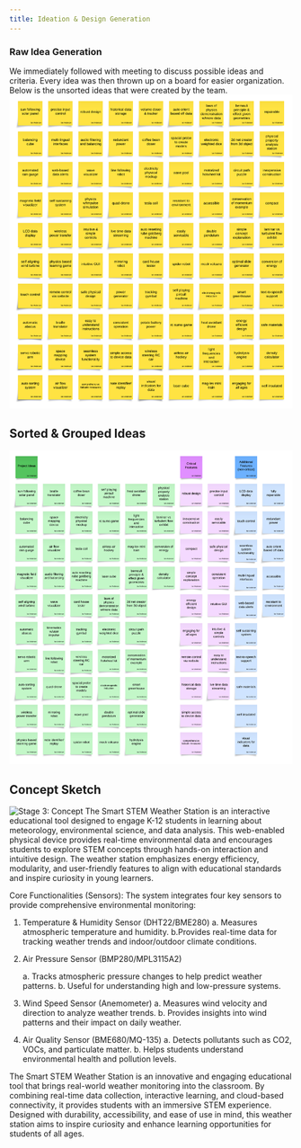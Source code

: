```yaml
---
title: Ideation & Design Generation
---
```


### Raw Idea Generation

We immediately followed with meeting to discuss possible ideas and criteria. Every idea was then thrown up on a board for easier organization. Below is the unsorted ideas that were created by the team.
![Stage 1: Ideation](./assets/ideation.png)

## Sorted & Grouped Ideas

![Stage 2: Sorting](./assets/sorted.png)

## Concept Sketch

![Stage 3: Concept](./assets/concept.png)
The Smart STEM Weather Station is an interactive educational tool designed to engage K-12 students in learning about meteorology, environmental science, and data analysis. This web-enabled physical device provides real-time environmental data and encourages students to explore STEM concepts through hands-on interaction and intuitive design. The weather station emphasizes energy efficiency, modularity, and user-friendly features to align with educational standards and inspire curiosity in young learners.

Core Functionalities (Sensors):
The system integrates four key sensors to provide comprehensive environmental monitoring:

1. Temperature & Humidity Sensor (DHT22/BME280)
    a. Measures atmospheric temperature and humidity.
    b.Provides real-time data for tracking weather trends and indoor/outdoor climate conditions.

2. Air Pressure Sensor (BMP280/MPL3115A2)

    a. Tracks atmospheric pressure changes to help predict weather patterns.
    b. Useful for understanding high and low-pressure systems.

3. Wind Speed Sensor (Anemometer)
    a. Measures wind velocity and direction to analyze weather trends.
    b. Provides insights into wind patterns and their impact on daily weather.

4. Air Quality Sensor (BME680/MQ-135)
    a. Detects pollutants such as CO2, VOCs, and particulate matter.
    b. Helps students understand environmental health and pollution levels.

The Smart STEM Weather Station is an innovative and engaging educational tool that brings real-world weather monitoring into the classroom. By combining real-time data collection, interactive learning, and cloud-based connectivity, it provides students with an immersive STEM experience. Designed with durability, accessibility, and ease of use in mind, this weather station aims to inspire curiosity and enhance learning opportunities for students of all ages.
